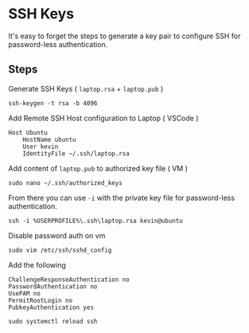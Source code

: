 # SSH Keys

It's easy to forget the steps to generate a key pair to configure SSH for password-less authentication.

## Steps

Generate SSH Keys ( `laptop.rsa` + `laptop.pub` )

```
ssh-keygen -t rsa -b 4096
```

Add Remote SSH Host configuration to Laptop ( VSCode )

```
Host Ubuntu
    HostName ubuntu
    User kevin
    IdentityFile ~/.ssh/laptop.rsa
```

Add content of `laptop.pub` to authorized key file ( VM )

```
sudo nano ~/.ssh/authorized_keys
```

From there you can use `-i` with the private key file for password-less authentication.

```
ssh -i %USERPROFILE%\.ssh\laptop.rsa kevin@ubuntu
```

Disable password auth on vm

```
sudo vim /etc/ssh/sshd_config
```

Add the following

```
ChallengeResponseAuthentication no
PasswordAuthentication no
UsePAM no
PermitRootLogin no
PubkeyAuthentication yes
```

```
sudo systemctl reload ssh
```

